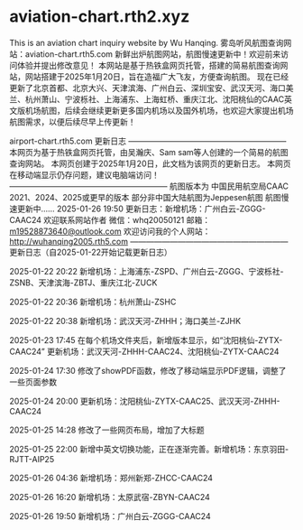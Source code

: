 # aviation-chart.rth2.xyz
This is an aviation chart inquiry website by Wu Hanqing.
雾岛听风航图查询网站：aviation-chart.rth5.com
新鲜出炉航图网站，航图慢速更新中！欢迎前来访问体验并提出修改意见！
本网站是基于热铁盒网页托管，搭建的简易航图查询网站，网站搭建于2025年1月20日，旨在造福广大飞友，方便查询航图。
现在已经更新了北京首都、北京大兴、天津滨海、广州白云、深圳宝安、武汉天河、海口美兰、杭州萧山、宁波栎社、上海浦东、上海虹桥、重庆江北、沈阳桃仙的CAAC英文版机场航图，后续会继续更新更多国内机场以及国外机场，也欢迎大家提出机场航图需求，以便后续尽早上传更新！

airport-chart.rth5.com 更新日志
————————————————————
本网页为基于热铁盒网页托管，由吴瀚庆、Sam sam等人创建的一个简易的航图查询网站。
本网页创建于2025年1月20日，此文档为该网页的更新日志。
本网页在移动端显示仍存问题，建议电脑端访问！
————————————————————
航图版本为 中国民用航空局CAAC 2021、2024、2025或更早的版本 部分非中国大陆航图为Jeppesen航图 航图慢速更新中……
2025-01-26 19:50 更新日志：新增机场：广州白云-ZGGG-CAAC24
欢迎联系网站作者 微信：whq20050121 邮箱：m19528873640@outlook.com
欢迎访问我的个人网站：http://wuhanqing2005.rth5.com
————————————————————
更新日志（自2025-01-22开始记载更新日志）

2025-01-22 20:22
新增机场：上海浦东-ZSPD、广州白云-ZGGG、宁波栎社-ZSNB、天津滨海-ZBTJ、重庆江北-ZUCK

2025-01-22 20:36
新增机场：杭州萧山-ZSHC

2025-01-22 20:38
新增机场：武汉天河-ZHHH；海口美兰-ZJHK

2025-01-23 17:45
在每个机场文件夹后，新增版本显示，如“沈阳桃仙-ZYTX-CAAC24”
更新机场：武汉天河-ZHHH-CAAC24、沈阳桃仙-ZYTX-CAAC24

2025-01-24 17:30
修改了showPDF函数，修改了移动端显示PDF逻辑，调整了一些页面参数

2025-01-24 20:00
更新机场：沈阳桃仙-ZYTX-CAAC25、武汉天河-ZHHH-CAAC24

2025-01-25 14:28
修改了一些网页布局，增加了大标题

2025-01-25 22:00
新增中英文切换功能，正在逐渐完善。新增机场：东京羽田-RJTT-AIP25

2025-01-26 04:36
新增机场：郑州新郑-ZHCC-CAAC24

2025-01-26 16:20
新增机场：太原武宿-ZBYN-CAAC24

2025-01-26 19:50
新增机场：广州白云-ZGGG-CAAC24
